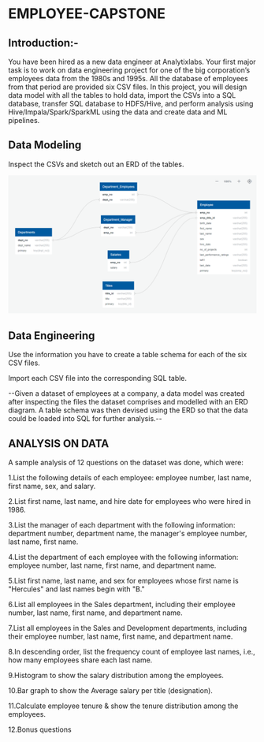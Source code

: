 # EMPLOYEE-CAPSTONE

## Introduction:-
You have been hired as a new data engineer at Analytixlabs. Your first major task is to work on data engineering project for one of the big corporation’s employees data from the 1980s and 1995s. All the database of employees from that period are provided six CSV files. In this project, you will design data model with all the tables to hold data, import the CSVs into a SQL database, transfer SQL database to HDFS/Hive, and perform analysis using Hive/Impala/Spark/SparkML using the data and create data and ML pipelines.

## Data Modeling
Inspect the CSVs and sketch out an ERD of the tables.

![this is image](SCHEMA.png)

## Data Engineering
Use the information you have to create a table schema for each of the six CSV files.

Import each CSV file into the corresponding SQL table.

--Given a dataset of employees at a company, a data model was created after inspecting the files the dataset comprises and modelled with an ERD diagram. A table schema was then devised using the ERD so that the data could be loaded into SQL for further analysis.--

## ANALYSIS ON DATA
A sample analysis of 12 questions on the dataset was done, which were:

1.List the following details of each employee: employee number, last name, first name, sex, and salary.

2.List first name, last name, and hire date for employees who were hired in 1986.

3.List the manager of each department with the following information: department number, department name, the manager's employee number, last name, first name.

4.List the department of each employee with the following information: employee number, last name, first name, and department name.

5.List first name, last name, and sex for employees whose first name is "Hercules" and last names begin with "B."

6.List all employees in the Sales department, including their employee number, last name, first name, and department name.

7.List all employees in the Sales and Development departments, including their employee number, last name, first name, and department name.

8.In descending order, list the frequency count of employee last names, i.e., how many employees share each last name.

9.Histogram to show the salary distribution among the employees.

10.Bar graph to show the Average salary per title (designation).

11.Calculate employee tenure & show the tenure distribution among the employees.

12.Bonus questions
